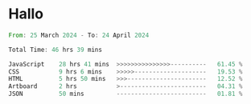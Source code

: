 # Hallo
<!--START_SECTION:waka-->

```rust
From: 25 March 2024 - To: 24 April 2024

Total Time: 46 hrs 39 mins

JavaScript    28 hrs 41 mins  >>>>>>>>>>>>>>>----------   61.45 %
CSS           9 hrs 6 mins    >>>>>--------------------   19.53 %
HTML          5 hrs 50 mins   >>>----------------------   12.52 %
Artboard      2 hrs           >------------------------   04.31 %
JSON          50 mins         -------------------------   01.81 %
```

<!--END_SECTION:waka-->
